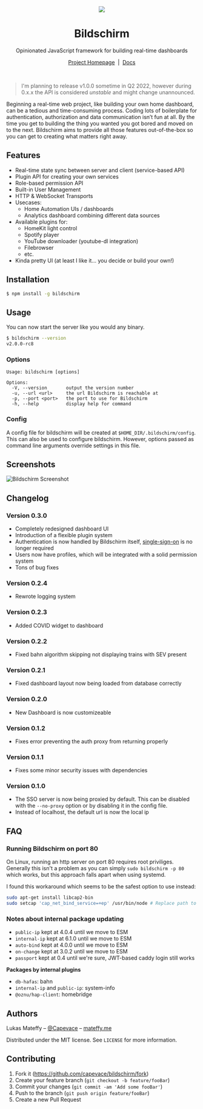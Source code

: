<div align="center">
	<a href="https://bildschirm.dev">
		<img src="resources/screenshot-2.0.0-rc6.png">
	</a>
	<h1>Bildschirm</h1>
	<p>
		Opinionated JavaScript framework for building real-time dashboards
	</p>
	<p>
		<a href="https://bildschirm.dev">Project Homepage</a>
		<span>&nbsp;|&nbsp;</span>
		<a href="https://bildschirm.dev/docs">Docs</a>
	</p>
</div>

<br>

> I'm planning to release v1.0.0 sometime in Q2 2022, however during 0.x.x the API is considered *unstable* and might change unannounced.

Beginning a real-time web project, like building your own home dashboard, can be a tedious and time-consuming process.
Coding lots of boilerplate for authentication, authorization and data communication isn’t fun at all. By the time you get to building the thing you wanted you got bored and moved on to the next.
Bildschirm aims to provide all those features out-of-the-box so you can get to creating what matters right away.


## Features

- Real-time state sync between server and client (service-based API)
- Plugin API for creating your own services
- Role-based permission API
- Built-in User Management
- HTTP & WebSocket Transports
- Usecases:
	- Home Automation UIs / dashboards
	- Analytics dashboard combining different data sources
- Available plugins for:
	- HomeKit light control
	- Spotify player
	- YouTube downloader (youtube-dl integration)
	- Filebrowser
	- etc.
- Kinda pretty UI (at least I like it... you decide or build your own!)

## Installation

```sh
$ npm install -g bildschirm
```

## Usage

You can now start the server like you would any binary.

```sh
$ bildschirm --version
v2.0.0-rc8
```

### Options

```
Usage: bildschirm [options]

Options:
  -V, --version       output the version number
  -u, --url <url>     the url Bildschirm is reachable at
  -p, --port <port>   the port to use for Bildschirm
  -h, --help          display help for command
```

### Config

A config file for bildschirm will be created at `$HOME_DIR/.bildschirm/config`. This can also be used to configure bildschirm. However, options passed as command line arguments override settings in this file.

## Screenshots

![Bildschirm Screenshot](resources/screenshot-2.0.0-rc6.png "Bildschirm Screenshot")

## Changelog

### Version 0.3.0

- Completely redesigned dashboard UI
- Introduction of a flexible plugin system
- Authentication is now handled by Bildschirm itself, [single-sign-on](https://github.com/capevace/single-sign-on) is no longer required
- Users now have profiles, which will be integrated with a solid permission system
- Tons of bug fixes

### Version 0.2.4

- Rewrote logging system

### Version 0.2.3

- Added COVID widget to dashboard

### Version 0.2.2

- Fixed bahn algorithm skipping not displaying trains with SEV present

### Version 0.2.1

- Fixed dashboard layout now being loaded from database correctly

### Version 0.2.0

- New Dashboard is now customizeable

### Version 0.1.2

- Fixes error preventing the auth proxy from returning properly

### Version 0.1.1

- Fixes some minor security issues with dependencies

### Version 0.1.0

- The SSO server is now being proxied by default. This can be disabled with the `--no-proxy` option or by disabling it in the config file.
- Instead of localhost, the default url is now the local ip

## FAQ

### Running Bildschirm on port 80

On Linux, running an http server on port 80 requires root priviliges. Generally this isn't a problem as you can simply `sudo bildschirm -p 80` which works, but this approach falls apart when using systemd.

I found this workaround which seems to be the safest option to use instead:

```sh
sudo apt-get install libcap2-bin
sudo setcap 'cap_net_bind_service=+ep' /usr/bin/node # Replace path to node binary
```

### Notes about internal package updating
- `public-ip` kept at 4.0.4 until we move to ESM
- `internal-ip` kept at 6.1.0 until we move to ESM
- `auto-bind` kept at 4.0.0 until we move to ESM
- `on-change` kept at 3.0.2 until we move to ESM
- `passport` kept at 0.4 until we're sure, JWT-based caddy login still works

**Packages by internal plugins**
- `db-hafas`: bahn
- `internal-ip` and `public-ip`: system-info
- `@oznu/hap-client`: homebridge

## Authors

Lukas Mateffy – [@Capevace](https://twitter.com/capevace) – [mateffy.me](https://mateffy.me)

Distributed under the MIT license. See `LICENSE` for more information.

## Contributing

1. Fork it (<https://github.com/capevace/bildschirm/fork>)
2. Create your feature branch (`git checkout -b feature/fooBar`)
3. Commit your changes (`git commit -am 'Add some fooBar'`)
4. Push to the branch (`git push origin feature/fooBar`)
5. Create a new Pull Request
